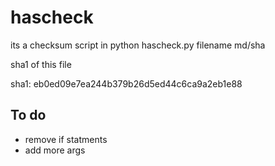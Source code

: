 # hascheck
its a checksum script in python
 hascheck.py filename md/sha
 
 sha1 of this file
 
 sha1: eb0ed09e7ea244b379b26d5ed44c6ca9a2eb1e88
 
## To do
- remove if statments
- add more args
